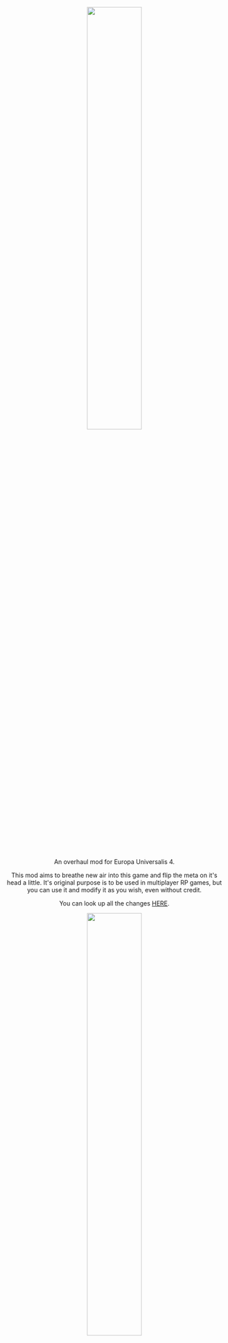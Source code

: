 <p align="center">
<img src="https://i.imgur.com/fPT9tvI.png" height=50% width=50%>
<p align="center">
 An overhaul mod for Europa Universalis 4.
<p align="center">
 This mod aims to breathe new air into this game and flip the meta on it's head a little. It's original purpose is to be used in multiplayer RP games, but you can use it and modify it as you wish, even without credit.
<p align="center">
 You can look up all the changes <a href="https://github.com/xnrado/conventu-amicorum/blob/main/CHANGELOG.md">HERE</a>.
<p align="center">
<img src="https://i.imgur.com/j7ZGCLW.png" height=50% width=50%>
<p align="center">
 Most of the code is taken from other mods:
<p align="center">
<a href="https://steamcommunity.com/workshop/filedetails/?id=1626860092">Expanded Mod Family</a>
<p align="center">
<a href="https://steamcommunity.com/sharedfiles/filedetails/?id=2895913903">Road to 1836</a>
<p align="center">
<a href="https://steamcommunity.com/sharedfiles/filedetails/?id=2805088800">Disaster: Eclipse of Empires</a>
<p align="center">
<a href="https://steamcommunity.com/sharedfiles/filedetails/?id=1562888561">Colony Merging</a>
<p align="center">
<img src="https://i.imgur.com/w7TV91I.png" height=50% width=50%>
<p align="center">
<a href="https://github.com/xnrado/grim-europa">Grim Europa</a>
<p align="center">
<a href="https://github.com/xnrado/conventu-amicorum">Conventu Amicorum</a>
